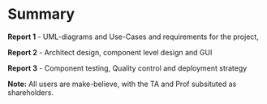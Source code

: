 
# Summary

**Report 1** - UML-diagrams and Use-Cases and requirements for the project, 

**Report 2** - Architect design, component level design and GUI

**Report 3** - Component testing, Quality control and deployment strategy

**Note:** All users are make-believe, with the TA and Prof subsituted as shareholders.
